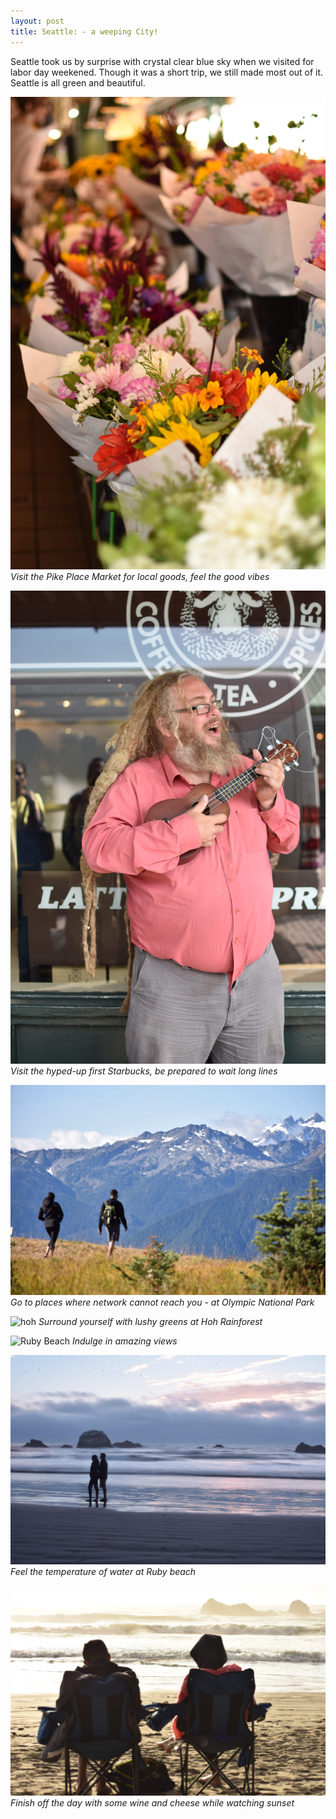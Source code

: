 ```yaml
---
layout: post
title: Seattle: - a weeping City!
---
```


Seattle took us by surprise with crystal clear blue sky when we visited for labor day weekened. Though it was a short trip, we still made most out of it. Seattle is all green and beautiful.

![Pike place Market](/images/pike.jpg)
*Visit the Pike Place Market for local goods, feel the good vibes*

![Local Performer](/images/performer.jpg)
*Visit the hyped-up first Starbucks, be prepared to wait long lines*

![Path not Taken](/images/pathnottaken.jpg)
*Go to places where network cannot reach you - at Olympic National Park*

![hoh](/images/hoh.jpg)
*Surround yourself with lushy greens at Hoh Rainforest*

![Ruby Beach](/images/ruby1.jpg)
*Indulge in amazing views*

![Soul](/images/soul.jpg)
*Feel the temperature of water at Ruby beach*

![sunset](/images/sunset.jpg)
*Finish off the day with some wine and cheese while watching sunset*















